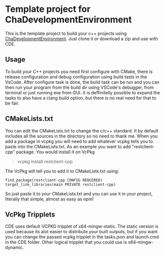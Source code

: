 # Template project for ChaDevelopmentEnvironment
This is the template project to build your c++ projects using [ChaDevelopmentEnvironment](https://github.com/raynoxu1337/ChaDE). Just clone it or download a zip and use with CDE. 

## Usage
To build your C++ projects you need first configure with CMake, there is release configuration and debug configuration using build tasts in the VsCode. After configure task is done, the build task can be run and you can then run your program from the build dir using VSCode's debugger, from terminal or just running exe from GUI. It is deffinitelly possible to expand the tasks to also have a clang build option, but there is no real need for that to be fair.

## CMakeLists.txt
You can edit the CMakeLists.txt to change the c/c++ standard. It by default includes all the sources in the directory so no need to thank me. When you add a package in vcpkg you will need to add whatever vcpkg tells you to paste into the CMakeLists.txt.
As an example you want to add "restclient-cpp" package. You would install it on VcPkg
> vcpkg install restclient-cpp

The VcPkg will tell you to add it to CMakeLists.txt using:
```
find_package(restclient-cpp CONFIG REQUIRED)
target_link_libraries(main PRIVATE restclient-cpp)
```

So just paste it to your CMakeLists.txt and you can use it in your project, literally that simple, almost as easy as npm!

## VcPkg Tripplets
CDE uses default VCPKG tripplet of x64-mingw-static. The static version is used because its alot easier to distribute your built outputs, but if you want you can change the passed vcpkg tripplet in the tasks.json and launch.cmd in the CDE folder. Other logical tripplet that you could use is x64-mingw-dynamic.